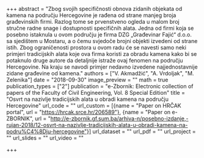 +++
abstract = "Zbog svojih specifičnosti obnova zidanih objekata od kamena na području Hercegovine je rađena od strane manjeg broja građevinskih firmi. Razlog tome se prvenstveno ogleda u malom broj stručne radne snage i dostupnosti specifičnih alata. Jedna od firmi koja se posebno istaknula u ovom području je firma DZG „Građevinar Fajić“ d.o.o. sa sjedištem u Mostaru, a o čemu svjedoče brojni objekti izvedeni od strane istih. Zbog ograničenosti prostora u ovom radu će se navesti samo neki primjeri tradicijskih alata koje ova firma koristi za obradu kamena kako bi se potaknulo druge autore da detaljnije istraže ovaj fenomen na području Hercegovine. Na kraju se navodi primjer nedavno izvedene najjednostavnije zidane građevine od kamena."
authors = ["V. Akmadžić", "A. Vrdoljak", "M. Zelenika"]
date = "2018-09-30"
image_preview = ""
math = true
publication_types = ["2"]
publication = "e-Zbornik: Electronic collection of papers of the Faculty of Civil Engineering, Vol. 8 Special Edition"
title = "Osvrt na nazivlje tradicijskih alata u obradi kamena na području Hercegovine"
url_code = ""
url_custom = [{name = "Paper on HRČAK portal", url = "https://hrcak.srce.hr/206589"}, {name = "Paper on e-ZBORNIK", url = "http://e-zbornik.gf.sum.ba/arhiva-n/posebno-izdanje,-rujan-2018/12-osvrt-na-nazivlje-tradicijskih-alata-u-obradi-kamena-na-podru%C4%8Dju-hercegovine"}]
url_dataset = ""
url_pdf = ""
url_project = ""
url_slides = ""
url_video = ""

+++
